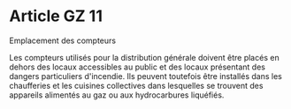 # Article GZ 11

Emplacement des compteurs

Les compteurs utilisés pour la distribution générale doivent être placés en dehors des locaux accessibles au public et des locaux présentant des dangers particuliers d'incendie. Ils peuvent toutefois être installés dans les chaufferies et les cuisines collectives dans lesquelles se trouvent des appareils alimentés au gaz ou aux hydrocarbures liquéfiés.
